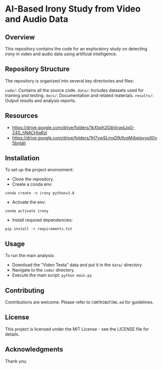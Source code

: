 # AI-Based Irony Study from Video and Audio Data
## Overview
This repository contains the code for an exploratory study on detecting irony in video and audio data using artificial intelligence.

## Repository Structure
The repository is organized into several key directories and files:

```code/```: Contains all the source code.
```data/```: Includes datasets used for training and testing.
```docs/```: Documentation and related materials.
```results/```: Output results and analysis reports.

## Resources
- https://drive.google.com/drive/folders/1kXtpih2GjbVcwdJqG-Z4S_hNACHtaRzl
- https://drive.google.com/drive/folders/1H7ywSLmxDfk9yqM4jejpvyoX0v5bnIah

## Installation
To set up the project environment:

- Clone the repository.
- Create a conda env:
````
conda create -n irony python=3.8
````
- Activate the env:
````
conda activate irony
````
- Install required dependencies:
````
pip install -r requirements.txt
````

## Usage
To run the main analysis:

- Download the "Video Testa" data and put it in the ```data/``` directory
- Navigate to the ```code/``` directory.
- Execute the main script:
````python main.py````

## Contributing
Contributions are welcome. Please refer to ```CONTRIBUTING.md``` for guidelines.

## License
This project is licensed under the MIT License - see the LICENSE file for details.

## Acknowledgments
Thank you. 